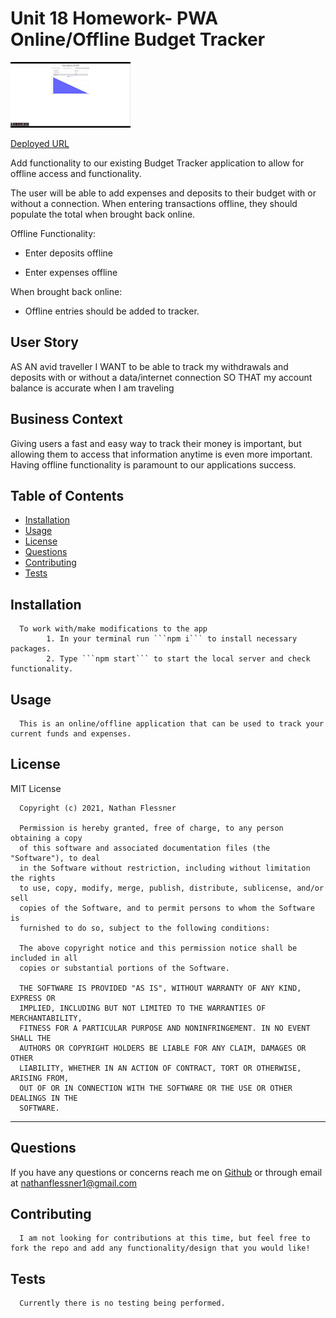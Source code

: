 # Unit 18 Homework- PWA Online/Offline Budget Tracker

![Visual Example](/public/assets/PWAHW_SparkVideo.gif)


[Deployed URL](https://track-your-dollaz.herokuapp.com/)

Add functionality to our existing Budget Tracker application to allow for offline access and functionality.

The user will be able to add expenses and deposits to their budget with or without a connection. When entering transactions offline, they should populate the total when brought back online.

Offline Functionality:

  * Enter deposits offline

  * Enter expenses offline

When brought back online:

  * Offline entries should be added to tracker.

## User Story
AS AN avid traveller
I WANT to be able to track my withdrawals and deposits with or without a data/internet connection
SO THAT my account balance is accurate when I am traveling

## Business Context

Giving users a fast and easy way to track their money is important, but allowing them to access that information anytime is even more important. Having offline functionality is paramount to our applications success.

## Table of Contents

- [Installation](#installation)
- [Usage](#usage)
- [License](#license)
- [Questions](#questions)
- [Contributing](#contributing)
- [Tests](#tests)

## Installation

      To work with/make modifications to the app
            1. In your terminal run ```npm i``` to install necessary packages.
            2. Type ```npm start``` to start the local server and check functionality.

## Usage

      This is an online/offline application that can be used to track your current funds and expenses. 

## License

MIT License

      Copyright (c) 2021, Nathan Flessner

      Permission is hereby granted, free of charge, to any person obtaining a copy
      of this software and associated documentation files (the "Software"), to deal
      in the Software without restriction, including without limitation the rights
      to use, copy, modify, merge, publish, distribute, sublicense, and/or sell
      copies of the Software, and to permit persons to whom the Software is
      furnished to do so, subject to the following conditions:

      The above copyright notice and this permission notice shall be included in all
      copies or substantial portions of the Software.

      THE SOFTWARE IS PROVIDED "AS IS", WITHOUT WARRANTY OF ANY KIND, EXPRESS OR
      IMPLIED, INCLUDING BUT NOT LIMITED TO THE WARRANTIES OF MERCHANTABILITY,
      FITNESS FOR A PARTICULAR PURPOSE AND NONINFRINGEMENT. IN NO EVENT SHALL THE
      AUTHORS OR COPYRIGHT HOLDERS BE LIABLE FOR ANY CLAIM, DAMAGES OR OTHER
      LIABILITY, WHETHER IN AN ACTION OF CONTRACT, TORT OR OTHERWISE, ARISING FROM,
      OUT OF OR IN CONNECTION WITH THE SOFTWARE OR THE USE OR OTHER DEALINGS IN THE
      SOFTWARE.

---

## Questions

If you have any questions or concerns reach me on [Github](https://github.com/SirNathanJF) or through email at <nathanflessner1@gmail.com>

## Contributing

      I am not looking for contributions at this time, but feel free to fork the repo and add any functionality/design that you would like!

## Tests

      Currently there is no testing being performed. 